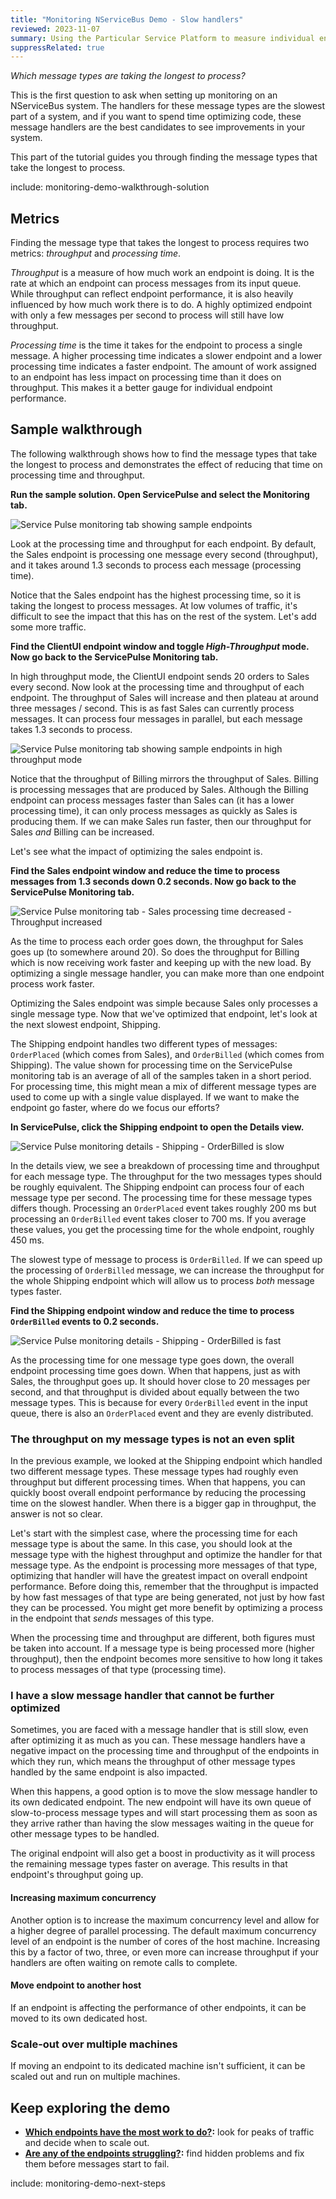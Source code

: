 ```yaml
---
title: "Monitoring NServiceBus Demo - Slow handlers"
reviewed: 2023-11-07
summary: Using the Particular Service Platform to measure individual endpoint performance with the throughput and processing time metrics
suppressRelated: true
---
```


_Which message types are taking the longest to process?_

This is the first question to ask when setting up monitoring on an NServiceBus system. The handlers for these message types are the slowest part of a system, and if you want to spend time optimizing code, these message handlers are the best candidates to see improvements in your system.

This part of the tutorial guides you through finding the message types that take the longest to process.

include: monitoring-demo-walkthrough-solution

## Metrics

Finding the message type that takes the longest to process requires two metrics: *throughput* and *processing time*.

_Throughput_ is a measure of how much work an endpoint is doing. It is the rate at which an endpoint can process messages from its input queue. While throughput can reflect endpoint performance, it is also heavily influenced by how much work there is to do. A highly optimized endpoint with only a few messages per second to process will still have low throughput.

_Processing time_ is the time it takes for the endpoint to process a single message. A higher processing time indicates a slower endpoint and a lower processing time indicates a faster endpoint. The amount of work assigned to an endpoint has less impact on processing time than it does on throughput. This makes it a better gauge for individual endpoint performance.

## Sample walkthrough

The following walkthrough shows how to find the message types that take the longest to process and demonstrates the effect of reducing that time on processing time and throughput.

**Run the sample solution. Open ServicePulse and select the Monitoring tab.**

![Service Pulse monitoring tab showing sample endpoints](servicepulse-monitoring-tab-sample-low-throughput.png "width=500")

Look at the processing time and throughput for each endpoint. By default, the Sales endpoint is processing one message every second (throughput), and it takes around 1.3 seconds to process each message (processing time).

Notice that the Sales endpoint has the highest processing time, so it is taking the longest to process messages. At low volumes of traffic, it's difficult to see the impact that this has on the rest of the system. Let's add some more traffic.

**Find the ClientUI endpoint window and toggle *High-Throughput* mode. Now go back to the ServicePulse Monitoring tab.**

In high throughput mode, the ClientUI endpoint sends 20 orders to Sales every second. Now look at the processing time and throughput of each endpoint. The throughput of Sales will increase and then plateau at around three messages / second. This is as fast Sales can currently process messages. It can process four messages in parallel, but each message takes 1.3 seconds to process.

![Service Pulse monitoring tab showing sample endpoints in high throughput mode](servicepulse-monitoring-tab-sample-high-throughput.png "width=500")

Notice that the throughput of Billing mirrors the throughput of Sales. Billing is processing messages that are produced by Sales. Although the Billing endpoint can process messages faster than Sales can (it has a lower processing time), it can only process messages as quickly as Sales is producing them. If we can make Sales run faster, then our throughput for Sales _and_ Billing can be increased.

Let's see what the impact of optimizing the sales endpoint is.  

**Find the Sales endpoint window and reduce the time to process messages from 1.3 seconds down 0.2 seconds. Now go back to the ServicePulse Monitoring tab.**

![Service Pulse monitoring tab - Sales processing time decreased - Throughput increased](servicepulse-monitoring-tab-sample-fast-sales.png "width=500")

As the time to process each order goes down, the throughput for Sales goes up (to somewhere around 20). So does the throughput for Billing which is now receiving work faster and keeping up with the new load. By optimizing a single message handler, you can make more than one endpoint process work faster.

Optimizing the Sales endpoint was simple because Sales only processes a single message type. Now that we've optimized that endpoint, let's look at the next slowest endpoint, Shipping.

The Shipping endpoint handles two different types of messages: `OrderPlaced` (which comes from Sales), and `OrderBilled` (which comes from Shipping). The value shown for processing time on the ServicePulse monitoring tab is an average of all of the samples taken in a short period. For processing time, this might mean a mix of different message types are used to come up with a single value displayed. If we want to make the endpoint go faster, where do we focus our efforts?

**In ServicePulse, click the Shipping endpoint to open the Details view.**

![Service Pulse monitoring details - Shipping - OrderBilled is slow](servicepulse-monitoring-details-shipping-slow.png "width=500")

In the details view, we see a breakdown of processing time and throughput for each message type. The throughput for the two messages types should be roughly equivalent. The Shipping endpoint can process four of each message type per second. The processing time for these message types differs though. Processing an `OrderPlaced` event takes roughly 200 ms but processing an `OrderBilled` event takes closer to 700 ms. If you average these values, you get the processing time for the whole endpoint, roughly 450 ms.

The slowest type of message to process is `OrderBilled`. If we can speed up the processing of `OrderBilled` message, we can increase the throughput for the whole Shipping endpoint which will allow us to process _both_ message types faster.

**Find the Shipping endpoint window and reduce the time to process `OrderBilled` events to 0.2 seconds.**

![Service Pulse monitoring details - Shipping - OrderBilled is fast](servicepulse-monitoring-details-shipping-fast.png "width=500")

As the processing time for one message type goes down, the overall endpoint processing time goes down. When that happens, just as with Sales, the throughput goes up. It should hover close to 20 messages per second, and that throughput is divided about equally between the two message types. This is because for every `OrderBilled` event in the input queue, there is also an `OrderPlaced` event and they are evenly distributed.

### The throughput on my message types is not an even split

In the previous example, we looked at the Shipping endpoint which handled two different message types. These message types had roughly even throughput but different processing times. When that happens, you can quickly boost overall endpoint performance by reducing the processing time on the slowest handler. When there is a bigger gap in throughput, the answer is not so clear.

Let's start with the simplest case, where the processing time for each message type is about the same. In this case, you should look at the message type with the highest throughput and optimize the handler for that message type. As the endpoint is processing more messages of that type, optimizing that handler will have the greatest impact on overall endpoint performance. Before doing this, remember that the throughput is impacted by how fast messages of that type are being generated, not just by how fast they can be processed. You might get more benefit by optimizing a process in the endpoint that _sends_ messages of this type.

When the processing time and throughput are different, both figures must be taken into account. If a message type is being processed more (higher throughput), then the endpoint becomes more sensitive to how long it takes to process messages of that type (processing time).

### I have a slow message handler that cannot be further optimized

Sometimes, you are faced with a message handler that is still slow, even after optimizing it as much as you can. These message handlers have a negative impact on the processing time and throughput of the endpoints in which they run, which means the throughput of other message types handled by the same endpoint is also impacted.

When this happens, a good option is to move the slow message handler to its own dedicated endpoint. The new endpoint will have its own queue of slow-to-process message types and will start processing them as soon as they arrive rather than having the slow messages waiting in the queue for other message types to be handled.

The original endpoint will also get a boost in productivity as it will process the remaining message types faster on average. This results in that endpoint's throughput going up.

#### Increasing maximum concurrency

Another option is to increase the maximum concurrency level and allow for a higher degree of parallel processing. The default maximum concurrency level of an endpoint is the number of cores of the host machine. Increasing this by a factor of two, three, or even more can increase throughput if your handlers are often waiting on remote calls to complete.

#### Move endpoint to another host

If an endpoint is affecting the performance of other endpoints, it can be moved to its own dedicated host.

### Scale-out over multiple machines

If moving an endpoint to its dedicated machine isn't sufficient, it can be scaled out and run on multiple machines.

## Keep exploring the demo

- **[Which endpoints have the most work to do?](./walkthrough-2.md):** look for peaks of traffic and decide when to scale out.
- **[Are any of the endpoints struggling?](./walkthrough-3.md):** find hidden problems and fix them before messages start to fail.

include: monitoring-demo-next-steps
